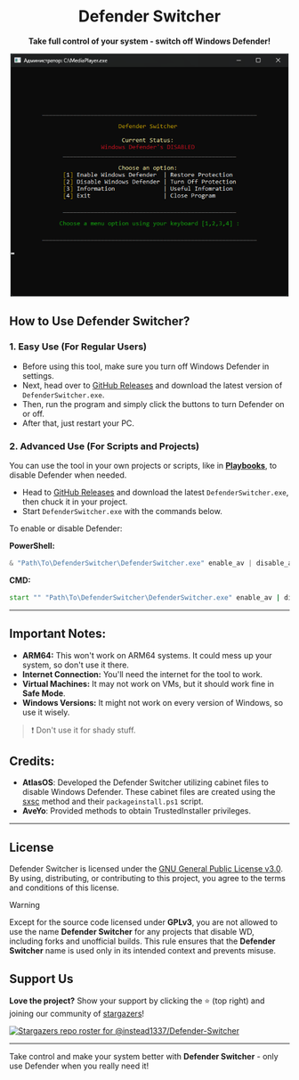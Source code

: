 <div align="center">

# **Defender Switcher**

**Take full control of your system - switch off Windows Defender!**

</div>

<p align="center">
  <img src="program.png" alt="Defender Switcher" width="500">
</p>

## How to Use Defender Switcher?  
<!--
> [!Note]
>
> I renamed **Defender Switcher** to **MediaPlayer.exe** because Windows Defender blocks the file automatically (even though it does the same with the original, it still happens).
-->

### 1. **Easy Use (For Regular Users)**  
- Before using this tool, make sure you turn off Windows Defender in settings.
- Next, head over to [GitHub Releases](https://github.com/instead1337/Defender-Switcher/releases) and download the latest version of `DefenderSwitcher.exe`.  
- Then, run the program and simply click the buttons to turn Defender on or off.  
- After that, just restart your PC.

### 2. **Advanced Use (For Scripts and Projects)**  
You can use the tool in your own projects or scripts, like in **[Playbooks](https://docs.ameliorated.io/using-wizard/running-playbook.html)**, to disable Defender when needed.

- Head to [GitHub Releases](https://github.com/instead1337/Defender-Switcher/releases) and download the latest `DefenderSwitcher.exe`, then chuck it in your project.
- Start `DefenderSwitcher.exe` with the commands below.

To enable or disable Defender:  

**PowerShell:**  
```powershell
& "Path\To\DefenderSwitcher\DefenderSwitcher.exe" enable_av | disable_av
```

**CMD:**  
```cmd
start "" "Path\To\DefenderSwitcher\DefenderSwitcher.exe" enable_av | disable_av
``` 

---

## Important Notes:

- **ARM64:** This won't work on ARM64 systems. It could mess up your system, so don't use it there.  
- **Internet Connection:** You'll need the internet for the tool to work.
- **Virtual Machines:** It may not work on VMs, but it should work fine in **Safe Mode**.
- **Windows Versions:** It might not work on every version of Windows, so use it wisely.

> ❗ Don't use it for shady stuff.

## Credits:

- **AtlasOS**: Developed the Defender Switcher utilizing cabinet files to disable Windows Defender. These cabinet files are created using the [sxsc](https://github.com/Atlas-OS/sxsc) method and their `packageinstall.ps1` script.  
- **AveYo**: Provided methods to obtain TrustedInstaller privileges.

---

## License

Defender Switcher is licensed under the [GNU General Public License v3.0](https://github.com/instead1337/Defender-Switcher/blob/main/LICENSE). By using, distributing, or contributing to this project, you agree to the terms and conditions of this license.

>[!Warning]
>
>Except for the source code licensed under **GPLv3**, you are not allowed to use the name **Defender Switcher** for any projects that disable WD, including forks and unofficial builds. This rule ensures that the **Defender Switcher** name is used only in its intended context and prevents misuse.

## Support Us

**Love the project?** Show your support by clicking the ⭐ (top right) and joining our community of [stargazers](https://github.com/instead1337/Defender-Switcher/stargazers)!

[![Stargazers repo roster for @instead1337/Defender-Switcher](https://reporoster.com/stars/dark/instead1337/Defender-Switcher)](https://github.com/instead1337/Defender-Switcher/stargazers)

---

Take control and make your system better with **Defender Switcher** - only use Defender when you really need it!

